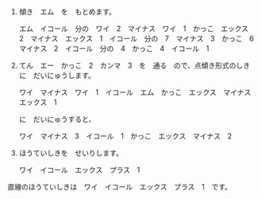 1. 傾き　エム　を　もとめます。

   エム　イコール　分の　ワイ　2　マイナス　ワイ　1　かっこ　エックス　2　マイナス　エックス　1　イコール　分の　7　マイナス　3　かっこ　6　マイナス　2　イコール　分の　4　かっこ　4　イコール　1

2. てん　エー　かっこ　2　カンマ　3　を　通る　ので、点傾き形式のしき　に　だいにゅうします。

   ワイ　マイナス　ワイ　1　イコール　エム　かっこ　エックス　マイナス　エックス　1

   に　だいにゅうすると、

   ワイ　マイナス　3　イコール　1　かっこ　エックス　マイナス　2

3. ほうていしきを　せいりします。

   ワイ　イコール　エックス　プラス　1

直線のほうていしきは　ワイ　イコール　エックス　プラス　1　です。